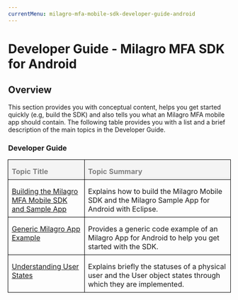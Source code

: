 ```yaml
---
currentMenu: milagro-mfa-mobile-sdk-developer-guide-android
---
```


<h1>Developer Guide - Milagro MFA SDK for Android</h1>
<h2>Overview</h2>
<p class="MsoNormal">This section provides you with conceptual content, helps you get started quickly (e.g, build the SDK) and also tells you what an Milagro MFA mobile app should contain. The following table provides you with a list and a brief description of the main topics in the Developer Guide.</p>

<h3 class="MsoNormal">Developer Guide</h3>
<table class="MsoNormalTable" style="margin-left: -.4pt; border-collapse: collapse;" border="0" cellspacing="0" cellpadding="0">
<tbody>
<tr>
<td style="width: 148.5pt; border: solid windowtext 1.0pt; background: #F4F4F4 ; padding: 0in 5.75pt 0in 5.75pt;" valign="top" width="198">
<p class="MsoNormal" style="margin-bottom: 6.0pt; line-height: normal;"><b><span style="color: #7f7f7f ;">Topic Title</span></b></p>
</td>
<td style="width: 386.6pt; border: solid windowtext 1.0pt; border-left: none; background: #F4F4F4 ; padding: 0in 5.75pt 0in 5.75pt;" valign="top" width="515">
<p class="MsoNormal" style="margin-bottom: 6.0pt; line-height: normal;"><b><span style="color: #7f7f7f ;">Topic Summary</span></b></p>
</td>
</tr>
<tr>
<td style="width: 148.5pt; border: solid windowtext 1.0pt; border-top: none; padding: 0in 5.75pt 0in 5.75pt;" valign="top" width="198">
<p class="MsoNormal" style="margin-bottom: 6.0pt;"><a href="../mobile-sdk-android/milagro-mfa-mobile-sdk-building-sdk-app.html">Building the Milagro MFA Mobile SDK and Sample App</a></p>
</td>
<td style="width: 386.6pt; border-top: none; border-left: none; border-bottom: solid windowtext 1.0pt; border-right: solid windowtext 1.0pt; padding: 0in 5.75pt 0in 5.75pt;" valign="top" width="515">
<p class="MsoNormal" style="margin-bottom: 6.0pt;">Explains how to build the Milagro Mobile SDK and the Milagro Sample App for Android with Eclipse.</p>
</td>
</tr>
<tr>
<td style="width: 148.5pt; border: solid windowtext 1.0pt; border-top: none; padding: 0in 5.75pt 0in 5.75pt;" valign="top" width="198">
<p class="MsoNormal" style="margin-bottom: 6.0pt;"><a href="../mobile-sdk-android/milagro-mfa-mobile-sdk-generic-example.html">Generic Milagro App Example</a></p>
</td>
<td style="width: 386.6pt; border-top: none; border-left: none; border-bottom: solid windowtext 1.0pt; border-right: solid windowtext 1.0pt; padding: 0in 5.75pt 0in 5.75pt;" valign="top" width="515">
<p class="MsoNormal" style="margin-bottom: 6.0pt;">Provides a generic code example of an Milagro App for Android to help you get started with the SDK.</p>
</td>
</tr>
<tr>
<td style="width: 148.5pt; border: solid windowtext 1.0pt; border-top: none; padding: 0in 5.75pt 0in 5.75pt;" valign="top" width="198">
<p class="MsoNormal" style="margin-bottom: 6.0pt;"><a href="../mobile-sdk-android/milagro-mfa-mobile-sdk-user-states.html">Understanding User States</a></p>
</td>
<td style="width: 386.6pt; border-top: none; border-left: none; border-bottom: solid windowtext 1.0pt; border-right: solid windowtext 1.0pt; padding: 0in 5.75pt 0in 5.75pt;" valign="top" width="515">
<p class="MsoNormal" style="margin-bottom: 6.0pt; line-height: normal;">Explains briefly the statuses of a physical user and the User object states through which they are implemented.</p>
</td>
</tr>
</tbody>
</table>
</div>